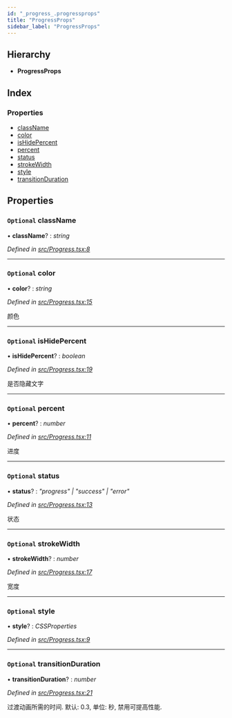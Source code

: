 ```yaml
---
id: "_progress_.progressprops"
title: "ProgressProps"
sidebar_label: "ProgressProps"
---
```


## Hierarchy

* **ProgressProps**

## Index

### Properties

* [className](_progress_.progressprops.md#optional-classname)
* [color](_progress_.progressprops.md#optional-color)
* [isHidePercent](_progress_.progressprops.md#optional-ishidepercent)
* [percent](_progress_.progressprops.md#optional-percent)
* [status](_progress_.progressprops.md#optional-status)
* [strokeWidth](_progress_.progressprops.md#optional-strokewidth)
* [style](_progress_.progressprops.md#optional-style)
* [transitionDuration](_progress_.progressprops.md#optional-transitionduration)

## Properties

### `Optional` className

• **className**? : *string*

*Defined in [src/Progress.tsx:8](https://github.com/tarojsx/ui/blob/6701f45/src/Progress.tsx#L8)*

___

### `Optional` color

• **color**? : *string*

*Defined in [src/Progress.tsx:15](https://github.com/tarojsx/ui/blob/6701f45/src/Progress.tsx#L15)*

颜色

___

### `Optional` isHidePercent

• **isHidePercent**? : *boolean*

*Defined in [src/Progress.tsx:19](https://github.com/tarojsx/ui/blob/6701f45/src/Progress.tsx#L19)*

是否隐藏文字

___

### `Optional` percent

• **percent**? : *number*

*Defined in [src/Progress.tsx:11](https://github.com/tarojsx/ui/blob/6701f45/src/Progress.tsx#L11)*

进度

___

### `Optional` status

• **status**? : *"progress" | "success" | "error"*

*Defined in [src/Progress.tsx:13](https://github.com/tarojsx/ui/blob/6701f45/src/Progress.tsx#L13)*

状态

___

### `Optional` strokeWidth

• **strokeWidth**? : *number*

*Defined in [src/Progress.tsx:17](https://github.com/tarojsx/ui/blob/6701f45/src/Progress.tsx#L17)*

宽度

___

### `Optional` style

• **style**? : *CSSProperties*

*Defined in [src/Progress.tsx:9](https://github.com/tarojsx/ui/blob/6701f45/src/Progress.tsx#L9)*

___

### `Optional` transitionDuration

• **transitionDuration**? : *number*

*Defined in [src/Progress.tsx:21](https://github.com/tarojsx/ui/blob/6701f45/src/Progress.tsx#L21)*

过渡动画所需的时间. 默认: 0.3, 单位: 秒, 禁用可提高性能.
